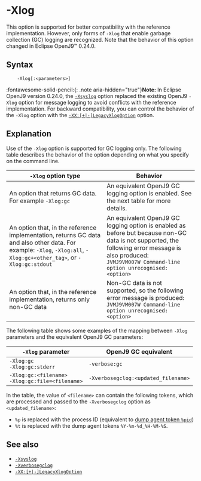 <!--
* Copyright (c) 2017, 2024 IBM Corp. and others
*
* This program and the accompanying materials are made
* available under the terms of the Eclipse Public License 2.0
* which accompanies this distribution and is available at
* https://www.eclipse.org/legal/epl-2.0/ or the Apache
* License, Version 2.0 which accompanies this distribution and
* is available at https://www.apache.org/licenses/LICENSE-2.0.
*
* This Source Code may also be made available under the
* following Secondary Licenses when the conditions for such
* availability set forth in the Eclipse Public License, v. 2.0
* are satisfied: GNU General Public License, version 2 with
* the GNU Classpath Exception [1] and GNU General Public
* License, version 2 with the OpenJDK Assembly Exception [2].
*
* [1] https://www.gnu.org/software/classpath/license.html
* [2] https://openjdk.org/legal/assembly-exception.html
*
* SPDX-License-Identifier: EPL-2.0 OR Apache-2.0 OR GPL-2.0-only WITH Classpath-exception-2.0 OR GPL-2.0-only WITH OpenJDK-assembly-exception-1.0
-->

# -Xlog

This option is supported for better compatibility with the reference implementation. However, only forms of `-Xlog` that enable garbage collection (GC) logging are recognized. Note that the behavior of this option changed in Eclipse OpenJ9&trade; 0.24.0.

## Syntax

        -Xlog[:<parameters>]

:fontawesome-solid-pencil:{: .note aria-hidden="true"}**Note:** In Eclipse OpenJ9 version 0.24.0, the [`-Xsyslog`](xsyslog.md) option replaced the existing OpenJ9 `-Xlog` option for message logging to avoid conflicts with the reference implementation. For backward compatibility, you can control the behavior of the `-Xlog` option with the [`-XX:[+|-]LegacyXlogOption`](xxlegacyxlogoption.md) option.


## Explanation

Use of the `-Xlog` option is supported for GC logging only. The following table describes the behavior of the option depending on what you specify on the command line.

| `-Xlog` option type         | Behavior                                    |
|-------------------------|--------------------------------------------------|
| An option that returns GC data. For example `-Xlog:gc`                | An equivalent OpenJ9 GC logging option is enabled. See the next table for more details. |
| An option that, in the reference implementation, returns GC data and also other data. For example: `-Xlog`, `-Xlog:all`, `-Xlog:gc+<other_tag>`, or  `-Xlog:gc:stdout` | An equivalent OpenJ9 GC logging option is enabled as before but because non-GC data is not supported, the following error message is also produced: <br/> `JVMJ9VM007W Command-line option unrecognised: <option>`      |
| An option that, in the reference implementation, returns only non-GC data            | Non-GC data is not supported, so the following error message is produced: <br/> `JVMJ9VM007W Command-line option unrecognised: <option>` |   

The following table shows some examples of the mapping between `-Xlog` parameters and the equivalent OpenJ9 GC parameters:

| `-Xlog` parameter         | OpenJ9 GC equivalent                                 |
|-------------------------|--------------------------------------------------|
| `-Xlog:gc` <br/> `-Xlog:gc:stderr`                | `-verbose:gc` |
| `-Xlog:gc:<filename>` <br/> `-Xlog:gc:file=<filename>` | `-Xverbosegclog:<updated_filename>`      |


In the table, the value of `<filename>` can contain the following tokens, which are processed and passed to the `-Xverbosegclog` option as `<updated_filename>`:

- `%p` is replaced with the process ID (equivalent to [dump agent token `%pid`](xdump.md#dump-agent-tokens))
- `%t` is replaced with the dump agent tokens `%Y-%m-%d_%H-%M-%S`.


## See also

- [`-Xsyslog`](xsyslog.md)
- [`-Xverbosegclog`](xverbosegclog.md)
- [`-XX:[+|-]LegacyXlogOption`](xxlegacyxlogoption.md)


<!-- ==== END OF TOPIC ==== xlog.md ==== -->
